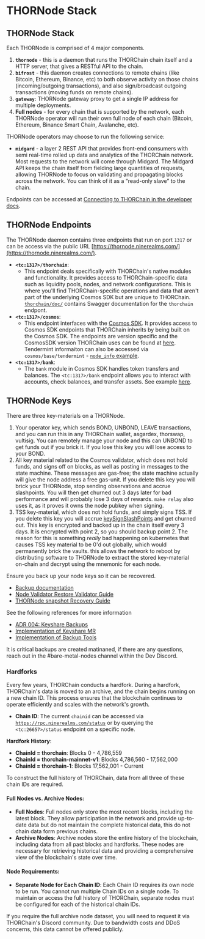# THORNode Stack

## THORNode Stack

Each THORNode is comprised of 4 major components.

1. **`thornode`** - this is a daemon that runs the THORChain chain itself and a HTTP server, that gives a RESTful API to the chain.
2. **`bifrost`** - this daemon creates connections to remote chains (like Bitcoin, Ethereum, Binance, etc) to both observe activity on those chains (incoming/outgoing transactions), and also sign/broadcast outgoing transactions (moving funds on remote chains).
3. **`gateway`**: THORNode gateway proxy to get a single IP address for multiple deployments.
4. **Full nodes** - for every chain that is supported by the network, each THORNode operator will run their own full node of each chain (Bitcoin, Ethereum, Binance Smart Chain, Avalanche, etc).

THORNode operators may choose to run the following service:

* **`midgard`** - a layer 2 REST API that provides front-end consumers with semi real-time rolled up data and analytics of the THORChain network. Most requests to the network will come through Midgard. The Midgard API keeps the chain itself from fielding large quantities of requests, allowing THORNode to focus on validating and propagating blocks across the network. You can think of it as a “read-only slave” to the chain.

Endpoints can be accessed at [Connecting to THORChain in the developer docs](https://dev.thorchain.org/concepts/connecting-to-thorchain.html).&#x20;

## THORNode Endpoints

The THORNode daemon contains three endpoints that run on port `1317` or can be access via the public URL [https://thornode.ninerealms.com/](https://thornode.ninerealms.com/).

* **`<tc:1317>/thorchain`**:
  * This endpoint deals specifically with THORChain's native modules and functionality. It provides access to THORChain-specific data such as liquidity pools, nodes, and network configurations. This is where you'll find THORChain-specific operations and data that aren't part of the underlying Cosmos SDK but are unique to THORChain. [`thorchain/doc/`](https://thornode.ninerealms.com/thorchain/doc/) contains Swagger documentation for the `thorchain` endpont.
* **`<tc:1317>/cosmos`**:
  * This endpoint interfaces with the [Cosmos SDK](../../technology/cosmos-sdk.md). It provides access to Cosmos SDK endpoints that THORChain inherits by being built on the Cosmos SDK. The endpoints are version specific and the CosmosSDK version THORChain uses can be found at [here](https://gitlab.com/thorchain/thornode/-/blob/develop/go.mod?ref\_type=heads#L17). Tendermint informaiton can also be accessed via `cosmos/base/tendermint` - [`node_info` example](https://thornode.ninerealms.com/cosmos/base/tendermint/v1beta1/node\_info).&#x20;
* **`<tc:1317>/bank`**:
  * The `bank` module in Cosmos SDK handles token transfers and balances. The `<tc:1317>/bank` endpoint allows you to interact with accounts, check balances, and transfer assets. See example [here](https://thornode.ninerealms.com/bank/balances/thor1dheycdevq39qlkxs2a6wuuzyn4aqxhve4qxtxt).

## THORNode Keys

There are three key-materials on a THORNode.

1. Your operator key, which sends BOND, UNBOND, LEAVE transactions, and you can run this in any THORChain wallet, asgardex, thorswap, vultisig. You can remotely manage your node and this can UNBOND to get funds out if you brick it. If you lose this key you will lose access to your BOND.&#x20;
2. All key material related to the Cosmos validator, which does not hold funds, and signs off on blocks, as well as posting in messages to the state machine. These messages are gas-free; the state machine actually will give the node address a free gas-unit. If you delete this key you will brick your THORNode, stop sending observations and accrue slashpoints. You will then get churned out 3 days later for bad performance and will probably lose 3 days of rewards. `make relay` also uses it, as it proves it owns the node pubkey when signing.&#x20;
3. TSS key-material, which does not hold funds, and simply signs TSS. If you delete this key you will accrue [keySignSlashPoints](risks-costs-and-rewards.md#risk-to-income) and get churned out. This key is encrypted and backed up in the chain itself every 3 days. It is encrypted with point 2, so you should backup point 2. The reason for this is something _really_ bad happening on kubernetes that causes TSS key material to be 0'd out globally, which would permanently brick the vaults. this allows the network to reboot by distributing software to THORNode to extract the stored key-material on-chain and decrypt using the mnemonic for each node.

Ensure you back up your node keys so it can be recovered.&#x20;

* [Backup documentation](../managing.md#backing-up-a-thornode)
* [Node Validator Restore Validator Guide](https://gitlab.com/thorchain/devops/node-launcher/-/blob/master/docs/Restore-Validator-Backup.md)
* [THORNode snapshot Recovery Guide](https://gitlab.com/thorchain/devops/node-launcher/-/blob/master/docs/Thornode-Snapshot-Recovery-and-Storage-Management.md)

See the following references for more information

* [ADR 004: Keyshare Backups](https://gitlab.com/thorchain/thornode/-/blob/develop/docs/architecture/adr-004-keyshare-backups.md)
* [Implementation of Keyshare MR](https://gitlab.com/thorchain/thornode/-/merge\_requests/2235/diffs#7944f2a505e9a68da5d0f0ddf05b2b49591bb61b)
* [Implementation of Backup Tools](https://gitlab.com/thorchain/thornode/-/merge\_requests/3683/diffs#836efb6e25a091dcb4ff8e1dbb2f0be6a5cbf14c)

It is critical backups are created matinaned, if there are any questions, reach out in the #bare-metal-nodes channel within the Dev Discord.&#x20;

### Hardforks

Every few years, THORChain conducts a hardfork. During a hardfork, THORChain's data is moved to an archive, and the chain begins running on a new chain ID. This process ensures that the blockchain continues to operate efficiently and scales with the network's growth.

* **Chain ID**: The current `chainid` can be accessed via [`https://rpc.ninerealms.com/status`](https://rpc.ninerealms.com/status) or by querying the `<tc:26657>/status` endpoint on a specific node.

**Hardfork History**:

* **ChainId = thorchain**: Blocks 0 - 4,786,559
* **ChainId = thorchain-mainnet-v1**: Blocks 4,786,560 - 17,562,000
* **ChainId = thorchain-1**: Blocks 17,562,001 - Current

To construct the full history of THORChain, data from all three of these chain IDs are required.

#### Full Nodes vs. Archive Nodes:

* **Full Nodes**: Full nodes only store the most recent blocks, including the latest block. They allow participation in the network and provide up-to-date data but do not maintain the complete historical data, this do not chain data form previous chains.
* **Archive Nodes**: Archive nodes store the entire history of the blockchain, including data from all past blocks and hardforks. These nodes are necessary for retrieving historical data and providing a comprehensive view of the blockchain's state over time.

#### Node Requirements:

* **Separate Node for Each Chain ID**: Each Chain ID requires its own node to be run. You cannot run multiple Chain IDs on a single node. To maintain or access the full history of THORChain, separate nodes must be configured for each of the historical chain IDs.

If you require the full archive node dataset, you will need to request it via THORChain's Discord community. Due to bandwidth costs and DDoS concerns, this data cannot be offered publicly.
